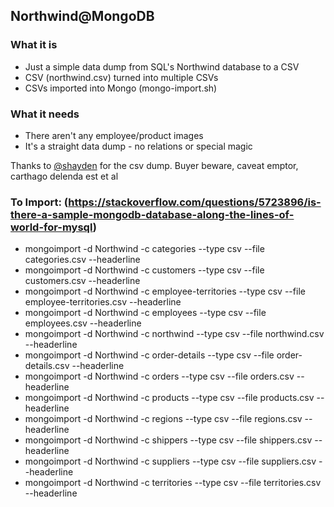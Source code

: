 ## Northwind@MongoDB ##

### What it is

* Just a simple data dump from SQL's Northwind database to a CSV
* CSV (northwind.csv) turned into multiple CSVs
* CSVs imported into Mongo (mongo-import.sh)


### What it needs

* There aren't any employee/product images
* It's a straight data dump - no relations or special magic


Thanks to [@shayden](https://github.com/shayden) for the csv dump. Buyer beware, caveat emptor, carthago delenda est et al


### To Import: (https://stackoverflow.com/questions/5723896/is-there-a-sample-mongodb-database-along-the-lines-of-world-for-mysql)

* mongoimport -d Northwind -c categories --type csv --file categories.csv --headerline
* mongoimport -d Northwind -c customers --type csv --file customers.csv --headerline
* mongoimport -d Northwind -c employee-territories --type csv --file employee-territories.csv --headerline
* mongoimport -d Northwind -c employees --type csv --file employees.csv --headerline
* mongoimport -d Northwind -c northwind --type csv --file northwind.csv --headerline
* mongoimport -d Northwind -c order-details --type csv --file order-details.csv --headerline
* mongoimport -d Northwind -c orders --type csv --file orders.csv --headerline
* mongoimport -d Northwind -c products --type csv --file products.csv --headerline
* mongoimport -d Northwind -c regions --type csv --file regions.csv --headerline
* mongoimport -d Northwind -c shippers --type csv --file shippers.csv --headerline
* mongoimport -d Northwind -c suppliers --type csv --file suppliers.csv --headerline
* mongoimport -d Northwind -c territories --type csv --file territories.csv --headerline
